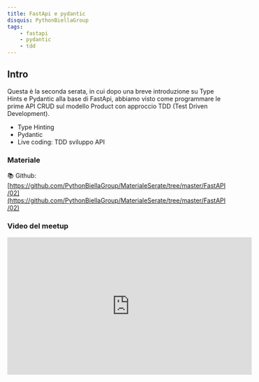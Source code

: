 ```yaml
---
title: FastApi e pydantic
disquis: PythonBiellaGroup
tags:
    - fastapi
    - pydantic
    - tdd
---
```


## Intro

Questa è la seconda serata, in cui dopo una breve introduzione su Type Hints e Pydantic alla base di FastApi, abbiamo visto come programmare le prime API CRUD sul modello Product con approccio TDD (Test Driven Development).

* Type Hinting
* Pydantic
* Live coding: TDD sviluppo API

### Materiale

📚 Github:
[https://github.com/PythonBiellaGroup/MaterialeSerate/tree/master/FastAPI/02](https://github.com/PythonBiellaGroup/MaterialeSerate/tree/master/FastAPI/02)

### Video del meetup

<iframe width="560" height="315" src="https://www.youtube.com/embed/mhWT7Iu2Mmk?si=IEVwxehOJxpoZ2YB" title="YouTube video player" frameborder="0" allow="accelerometer; autoplay; clipboard-write; encrypted-media; gyroscope; picture-in-picture; web-share" allowfullscreen></iframe>